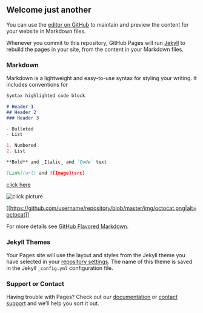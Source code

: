 ## Welcome just another

You can use the [editor on GitHub](https://github.com/OneOfEight/turtorial2/edit/master/README.md) to maintain and preview the content for your website in Markdown files.

Whenever you commit to this repository, GitHub Pages will run [Jekyll](https://jekyllrb.com/) to rebuild the pages in your site, from the content in your Markdown files.

### Markdown

Markdown is a lightweight and easy-to-use syntax for styling your writing. It includes conventions for

```markdown
Syntax highlighted code block

# Header 1
## Header 2
### Header 3

- Bulleted
- List

1. Numbered
2. List

**Bold** and _Italic_ and `Code` text

[Link](url) and ![Image](src)
```
[click here](https://www.google.com.au/webhp?hl=en&sa=X&ved=0ahUKEwjvpcfK7abfAhWaV30KHcMXAbQQPAgH)

![click picture](https://github.com/username/repository/blob/master/img/octocat.png|alt=octocat)

[[https://github.com/username/repository/blob/master/img/octocat.png|alt=octocat]]

For more details see [GitHub Flavored Markdown](https://guides.github.com/features/mastering-markdown/).

### Jekyll Themes

Your Pages site will use the layout and styles from the Jekyll theme you have selected in your [repository settings](https://github.com/OneOfEight/turtorial2/settings). The name of this theme is saved in the Jekyll `_config.yml` configuration file.

### Support or Contact

Having trouble with Pages? Check out our [documentation](https://help.github.com/categories/github-pages-basics/) or [contact support](https://github.com/contact) and we’ll help you sort it out.
